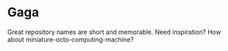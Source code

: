 # Gaga
Great repository names are short and memorable. Need inspiration? How about miniature-octo-computing-machine?
